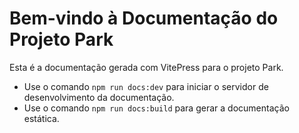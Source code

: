 # Bem-vindo à Documentação do Projeto Park

Esta é a documentação gerada com VitePress para o projeto Park.

- Use o comando `npm run docs:dev` para iniciar o servidor de desenvolvimento da documentação.
- Use o comando `npm run docs:build` para gerar a documentação estática.
